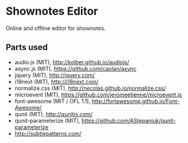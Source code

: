 # Shownotes Editor

Online and offline editor for shownotes.

## Parts used

* audio.js (MIT), http://kolber.github.io/audiojs/
* async.js (MIT), https://github.com/caolan/async
* jquery (MIT), http://jquery.com/
* i18next (MIT), http://i18next.com/
* normalize.css (MIT), http://necolas.github.io/normalize.css/
* microevent (MIT), https://github.com/jeromeetienne/microevent.js
* font-awesome (MIT / OFL 1.1), http://fortawesome.github.io/Font-Awesome/
* qunit (MIT), http://qunitjs.com/
* qunit-parameterize (MIT), https://github.com/AStepaniuk/qunit-parameterize
* http://subtlepatterns.com/
